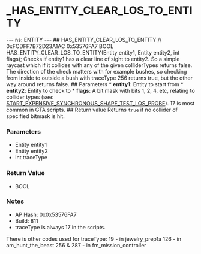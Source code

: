 # _HAS_ENTITY_CLEAR_LOS_TO_ENTITY

--- ns: ENTITY --- ## HAS_ENTITY_CLEAR_LOS_TO_ENTITY  // 0xFCDFF7B72D23A1AC 0x53576FA7 BOOL HAS_ENTITY_CLEAR_LOS_TO_ENTITY(Entity entity1, Entity entity2, int flags);  Checks if entity1 has a clear line of sight to entity2. So a simple raycast which if it collides with any of the given colliderTypes returns false.  The direction of the check matters with for example bushes, so checking from inside to outside a bush with traceType 256 returns true, but the other way around returns false.  ## Parameters * **entity1**: Entity to start from * **entity2**: Entity to check to * **flags**: A bit mask with bits 1, 2, 4, etc, relating to collider types (see: [START_EXPENSIVE_SYNCHRONOUS_SHAPE_TEST_LOS_PROBE](#_0x377906D8A31E5586)). 17 is most common in GTA scripts.  ## Return value Returns `true` if no collider of specified bitmask is hit.

### Parameters
* Entity entity1
* Entity entity2
* int traceType

### Return Value
* BOOL

### Notes
* AP Hash: 0x0x53576FA7
* Build: 811
* traceType is always 17 in the scripts.

There is other codes used for traceType:
19 - in jewelry_prep1a
126 - in am_hunt_the_beast
256 & 287 - in fm_mission_controller

